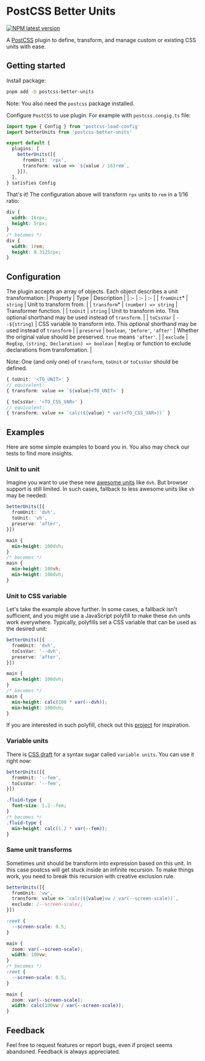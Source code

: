 # PostCSS Better Units
[![NPM latest version](https://img.shields.io/npm/v/postcss-better-units/latest.svg)](https://www.npmjs.com/package/postcss-better-units)

A [PostCSS](https://postcss.org/) plugin to define, transform, and manage custom or existing CSS units with ease.

## Getting started
Install package:
```sh
pnpm add -D postcss-better-units
```
Note: You also need the `postcss` package installed.

Configure `PostCSS` to use plugin. For example with `postcss.congig.ts` file:
```ts
import type { Config } from 'postcss-load-config'
import betterUnits from 'postcss-better-units'

export default {
  plugins: [
    betterUnits([{
      fromUnit: 'rpx',
      transform: value => `${value / 16}rem`,
    }]),
  ],
} satisfies Config
```

That's it! The configuration above will transform `rpx` units to `rem` in a 1/16 ratio:
```css
div {
  width: 16rpx;
  height: 5rpx;
}
/* becomes */
div {
  width: 1rem;
  height: 0.3125rpx;
}
```

## Configuration
The plugin accepts an array of objects. Each object describes a unit transformation:
| Property | Type | Description |
| :- | :- | :- |
| `fromUnit`* | `string` | Unit to transform from. |
| `transform`* | `(number) => string` | Transformer function. |
| `toUnit` | `string`  | Unit to transform into. This optional shorthand may be used instead of `transform`. |
| `toCssVar` | `--${string}` | CSS variable to transform into. This optional shorthand may be used instead of `transform` |
| `preserve` | `boolean`, `'before'`, `'after'` | Whether the original value should be preserved.  `true` means `'after'`. |
| `exclude` | `RegExp`, `(string, Declaration) => boolean` | `RegExp` or function to exclude declarations from transfomation. |

Note: One (and only one) of `transform`, `toUnit` or `toCssVar` should be defined.
```ts
{ toUnit: '<TO_UNIT>' }
// equivalent:
{ transform: value => `${value}<TO_UNIT>` }
```

```ts
{ toCssVar: '<TO_CSS_VAR>' }
// equivalent:
{ transform: value => `calc(${value} * var(<TO_CSS_VAR>))` }
```

## Examples
Here are some simple examples to board you in. You also may check our tests to find more insights.

### Unit to unit
Imagine you want to use these new [awesome units](https://caniuse.com/mdn-css_types_length_viewport_percentage_units_dynamic) like `dvh`. But browser support is still limited. In such cases, fallback to less awesome units like `vh` may be needed:

```ts
betterUnits([{
  fromUnit: 'dvh',
  toUnit: 'vh',
  preserve: 'after',
}])
```

```css
main {
  min-height: 100dvh;
}
/* becomes */
main {
  min-height: 100vh;
  min-height: 100dvh;
}
```

### Unit to CSS variable
Let's take the example above further. In some cases, a fallback isn't sufficient, and you might use a JavaScript polyfill to make these `dvh` units work everywhere. Typically, polyfills set a CSS variable that can be used as the desired unit:

```ts
betterUnits([{
  fromUnit: 'dvh',
  toCssVar: '--dvh',
  preserve: 'after',
}])
```

```css
main {
  min-height: 100dvh;
}
/* becomes */
main {
  min-height: calc(100 * var(--dvh));
  min-height: 100dvh;
}
```

If you are interested in such polyfill, check out this [project](https://github.com/Faisal-Manzer/postcss-viewport-height-correction) for inspiration.

### Variable units
There is [CSS draft](https://drafts.csswg.org/css-variables-2/#variable-units) for a syntax sugar called `variable units`. You can use it right now:

```ts
betterUnits([{
  fromUnit: '--fem',
  toCssVar: '--fem',
}])
```

```css
.fluid-type {
  font-size: 1.2--fem;
}
/* becomes */
.fluid-type {
  min-height: calc(1.2 * var(--fem));
}
```

### Same unit transforms
Sometimes unit should be transform into expression based on this unit. In this case postcss will get stuck inside an infinite recursion. To make things work, you need to break this recursion with creative exclusion rule.

```ts
betterUnits([{
  fromUnit: 'vw',
  transform: value => `calc(${value}vw / var(--screen-scale))`,
  exclude: /--screen-scale/,
}])
```

```css
:root {
  --screen-scale: 0.5;
}

main {
  zoom: var(--screen-scale);
  width: 100vw;
}
/* becomes */
:root {
  --screen-scale: 0.5;
}

main {
  zoom: var(--screen-scale);
  width: calc(100vw / var(--screen-scale));
}
```

## Feedback
Feel free to request features or report bugs, even if project seems abandoned. Feedback is always appreciated.
